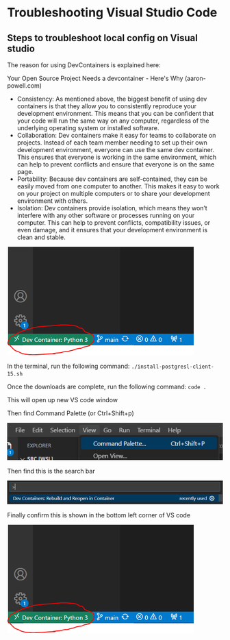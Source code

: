# Troubleshooting Visual Studio Code

## Steps to troubleshoot local config on Visual studio

The reason for using DevContainers is explained here:

Your Open Source Project Needs a devcontainer - Here's Why (aaron-powell.com)

- Consistency: As mentioned above, the biggest benefit of using dev containers
  is that they allow you to consistently reproduce your development environment.
  This means that you can be confident that your code will run the same way on
  any computer, regardless of the underlying operating system or installed
  software.
- Collaboration: Dev containers make it easy for teams to collaborate on
  projects. Instead of each team member needing to set up their own development
  environment, everyone can use the same dev container. This ensures that
  everyone is working in the same environment, which can help to prevent
  conflicts and ensure that everyone is on the same page.
- Portability: Because dev containers are self-contained, they can be easily
  moved from one computer to another. This makes it easy to work on your project
  on multiple computers or to share your development environment with others.
- Isolation: Dev containers provide isolation, which means they won’t interfere
  with any other software or processes running on your computer. This can help
  to prevent conflicts, compatibility issues, or even damage, and it ensures
  that your development environment is clean and stable.

![alt text](images/dev.png)

In the terminal, run the following command:
`./install-postgresl-client-15.sh`

Once the downloads are complete, run the following command: `code .`

This will open up new VS code window

Then find Command Palette (or Ctrl+Shift+p)

![alt text](images/command.png)

Then find this is the search bar

![alt text](images/bar.png)

Finally confirm this is shown in the bottom left corner of VS code

![alt text](images/dev.png)
